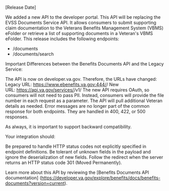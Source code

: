 [Release Date]

We added a new API to the developer portal. This API will be replacing the EVSS Documents Service API. It allows consumers to submit supporting claim documentation to the Veterans Benefits Management System (VBMS) eFolder or retrieve a list of supporting documents in a Veteran's VBMS eFolder. This release includes the following endpoints: 

-   /documents
-   /documents/search

Important Differences between the Benefits Documents API and the Legacy Service:

The API is now on developer.va.gov. Therefore, the URLs have changed:
Legacy URL: https://www.ebenefits.va.gov:444/<servicename>/<endpointname>
New URL: https://api.va.gov/services/<servicename>/v1/<endpointname>
The new API requires OAuth, so consumers will not need to pass PII. Instead, consumers will provide the file number in each request as a parameter. The API will pull additional Veteran details as needed.
Error messages are no longer part of the common response for both endpoints. They are handled in 400, 422, or 500 responses.

As always, it is important to support backward compatibility.

Your integration should:

Be prepared to handle HTTP status codes not explicitly specified in endpoint definitions.
Be tolerant of unknown fields in the payload and ignore the deserialization of new fields.
Follow the redirect when the server returns an HTTP status code 301 (Moved Permanently).

Learn more about this API by reviewing the [Benefits Documents API documentation] (https://developer.va.gov/explore/benefits/docs/benefits-documents?version=current). 
